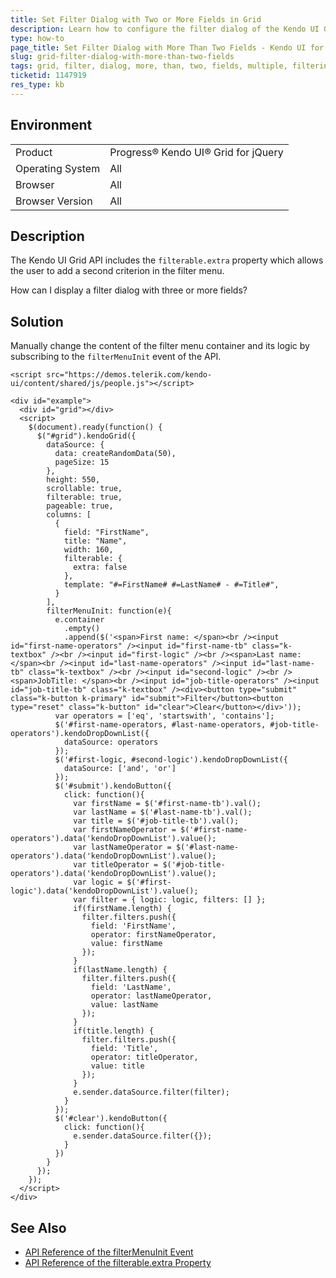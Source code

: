 ```yaml
---
title: Set Filter Dialog with Two or More Fields in Grid
description: Learn how to configure the filter dialog of the Kendo UI Grid to show more than two fields.
type: how-to
page_title: Set Filter Dialog with More Than Two Fields - Kendo UI for jQuery Data Grid
slug: grid-filter-dialog-with-more-than-two-fields
tags: grid, filter, dialog, more, than, two, fields, multiple, filtering
ticketid: 1147919
res_type: kb
---
```


## Environment

<table>
 <tr>
  <td>Product</td>
  <td>Progress® Kendo UI® Grid for jQuery</td> 
 </tr>
 <tr>
  <td>Operating System</td>
  <td>All</td>
 </tr>
 <tr>
  <td>Browser</td>
  <td>All</td>
 </tr>
 <tr>
  <td>Browser Version</td>
  <td>All</td>
 </tr>
</table>

## Description

The Kendo UI Grid API includes the `filterable.extra` property which allows the user to add a second criterion in the filter menu.

How can I display a filter dialog with three or more fields?

## Solution

Manually change the content of the filter menu container and its logic by subscribing to the `filterMenuInit` event of the API.

```dojo
<script src="https://demos.telerik.com/kendo-ui/content/shared/js/people.js"></script>

<div id="example">
  <div id="grid"></div>
  <script>
    $(document).ready(function() {
      $("#grid").kendoGrid({
        dataSource: {
          data: createRandomData(50),
          pageSize: 15
        },
        height: 550,
        scrollable: true,
        filterable: true,
        pageable: true,
        columns: [
          {
            field: "FirstName",
            title: "Name",
            width: 160,
            filterable: {
              extra: false
            },
            template: "#=FirstName# #=LastName# - #=Title#",
          }
        ],
        filterMenuInit: function(e){
          e.container
            .empty()
            .append($('<span>First name: </span><br /><input id="first-name-operators" /><input id="first-name-tb" class="k-textbox" /><br /><input id="first-logic" /><br /><span>Last name: </span><br /><input id="last-name-operators" /><input id="last-name-tb" class="k-textbox" /><br /><input id="second-logic" /><br /><span>JobTitle: </span><br /><input id="job-title-operators" /><input id="job-title-tb" class="k-textbox" /><div><button type="submit" class="k-button k-primary" id="submit">Filter</button><button type="reset" class="k-button" id="clear">Clear</button></div>'));
          var operators = ['eq', 'startswith', 'contains'];
          $('#first-name-operators, #last-name-operators, #job-title-operators').kendoDropDownList({
            dataSource: operators
          });
          $('#first-logic, #second-logic').kendoDropDownList({
            dataSource: ['and', 'or']
          });
          $('#submit').kendoButton({
            click: function(){
              var firstName = $('#first-name-tb').val();
              var lastName = $('#last-name-tb').val();
              var title = $('#job-title-tb').val();
              var firstNameOperator = $('#first-name-operators').data('kendoDropDownList').value();
              var lastNameOperator = $('#last-name-operators').data('kendoDropDownList').value();
              var titleOperator = $('#job-title-operators').data('kendoDropDownList').value();
              var logic = $('#first-logic').data('kendoDropDownList').value();
              var filter = { logic: logic, filters: [] };
              if(firstName.length) {
                filter.filters.push({
                  field: 'FirstName',
                  operator: firstNameOperator,
                  value: firstName
                });
              }
              if(lastName.length) {
                filter.filters.push({
                  field: 'LastName',
                  operator: lastNameOperator,
                  value: lastName
                });
              }
              if(title.length) {
                filter.filters.push({
                  field: 'Title',
                  operator: titleOperator,
                  value: title
                });
              }
              e.sender.dataSource.filter(filter);
            }
          });
          $('#clear').kendoButton({
            click: function(){
              e.sender.dataSource.filter({});
            }
          })
        }
      });
    });
  </script>
</div>
```

## See Also

* [API Reference of the filterMenuInit Event](https://docs.telerik.com/kendo-ui/api/javascript/ui/grid/events/filtermenuinit)
* [API Reference of the filterable.extra Property](https://docs.telerik.com/kendo-ui/api/javascript/ui/grid/configuration/filterable.extra)
